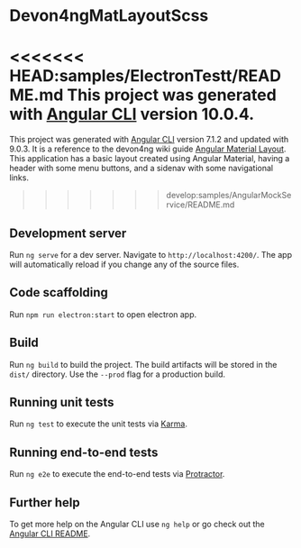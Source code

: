 # Devon4ngMatLayoutScss

<<<<<<< HEAD:samples/ElectronTestt/README.md
This project was generated with [Angular CLI](https://github.com/angular/angular-cli) version 10.0.4.
=======
This project was generated with [Angular CLI](https://github.com/angular/angular-cli) version 7.1.2 and updated with 9.0.3. It is a reference to the devon4ng wiki guide [Angular Material Layout](https://github.com/devonfw/devon4ng/wiki/guide-layout-with-angular-material). This application has a basic layout created using Angular Material, having a header with some menu buttons, and a sidenav with some navigational links.
>>>>>>> develop:samples/AngularMockService/README.md

## Development server

Run `ng serve` for a dev server. Navigate to `http://localhost:4200/`. The app will automatically reload if you change any of the source files.

## Code scaffolding

Run `npm run electron:start` to open electron app.

## Build

Run `ng build` to build the project. The build artifacts will be stored in the `dist/` directory. Use the `--prod` flag for a production build.

## Running unit tests

Run `ng test` to execute the unit tests via [Karma](https://karma-runner.github.io).

## Running end-to-end tests

Run `ng e2e` to execute the end-to-end tests via [Protractor](http://www.protractortest.org/).

## Further help

To get more help on the Angular CLI use `ng help` or go check out the [Angular CLI README](https://github.com/angular/angular-cli/blob/master/README.md).
